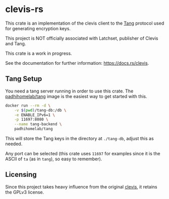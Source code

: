 # clevis-rs

This crate is an implementation of the clevis client to the [Tang] protocol
used for generating encryption keys.

This project is NOT officially associated with Latchset, publisher of Clevis
and Tang.

This crate is a work in progress.

See the documentation for further information: <https://docs.rs/clevis>.

## Tang Setup

You need a tang server running in order to use this crate. The
[padhihomelab/tang](https://hub.docker.com/r/padhihomelab/tang) image is the
easiest way to get started with this.

```sh
docker run --rm -d \
    -v $(pwd)/tang-db:/db \
    -e ENABLE_IPv6=1 \
    -p 11697:8080 \
    --name tang-backend \
    padhihomelab/tang
```

This will store the Tang keys in the directory at `./tang-db`, adjust this as
needed.

Any port can be selected (this crate uses `11697` for examples since it is the
ASCII of `ta` (as in `tang`), so easy to remember).

## Licensing

Since this project takes heavy influence from the original [clevis], it retains
the GPLv3 license.

[tang]: https://github.com/latchset/tang
[clevis]: https://github.com/latchset/clevis
